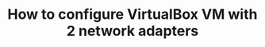 ---
layout: post
title: "How to configure VirtualBox VM with 2 network adapters"
excerpt: ""
modified: 2013-10-24 20:43:34 +0300
categories: articles
tags: []
image:
  feature: 
  credit: 
  creditlink: 
comments: true
share: true
published: false
---